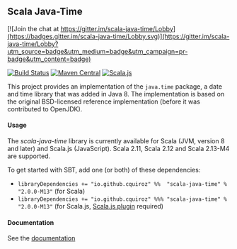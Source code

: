 
## Scala Java-Time

[![Join the chat at https://gitter.im/scala-java-time/Lobby](https://badges.gitter.im/scala-java-time/Lobby.svg)](https://gitter.im/scala-java-time/Lobby?utm_source=badge&utm_medium=badge&utm_campaign=pr-badge&utm_content=badge)

[![Build Status](https://travis-ci.org/cquiroz/scala-java-time.svg?branch=master)](https://travis-ci.org/cquiroz/scala-java-time)
[![Maven Central](https://img.shields.io/maven-central/v/io.github.cquiroz/scala-java-time_2.11.svg)](https://maven-badges.herokuapp.com/maven-central/io.github.cquiroz/scala-java-time_2.11)
[![Scala.js](http://scala-js.org/assets/badges/scalajs-0.6.8.svg)](http://scala-js.org)

This project provides an implementation of the `java.time` package, a date and time library that was added in Java 8.
The implementation is based on the original BSD-licensed reference implementation (before it was contributed to OpenJDK).

#### Usage

The *scala-java-time* library is currently available for Scala (JVM, version 8 and later) and Scala.js (JavaScript).
Scala 2.11, Scala 2.12 and Scala 2.13-M4 are supported.

To get started with SBT, add one (or both) of these dependencies:

- `libraryDependencies += "io.github.cquiroz" %%  "scala-java-time" % "2.0.0-M13"` (for Scala)
- `libraryDependencies += "io.github.cquiroz" %%% "scala-java-time" % "2.0.0-M13"` (for Scala.js, [Scala.js plugin](http://www.scala-js.org/tutorial/basic/#sbt-setup) required)

#### Documentation

See the [documentation](http://cquiroz.github.io/scala-java-time/)
